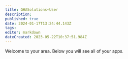 ```yaml
---
title: GHASolutions~User
description: 
published: true
date: 2024-01-17T13:24:44.143Z
tags: 
editor: markdown
dateCreated: 2023-05-22T10:37:51.984Z
---
```


Welcome to your area. Below you will see all of your apps.<br><br>